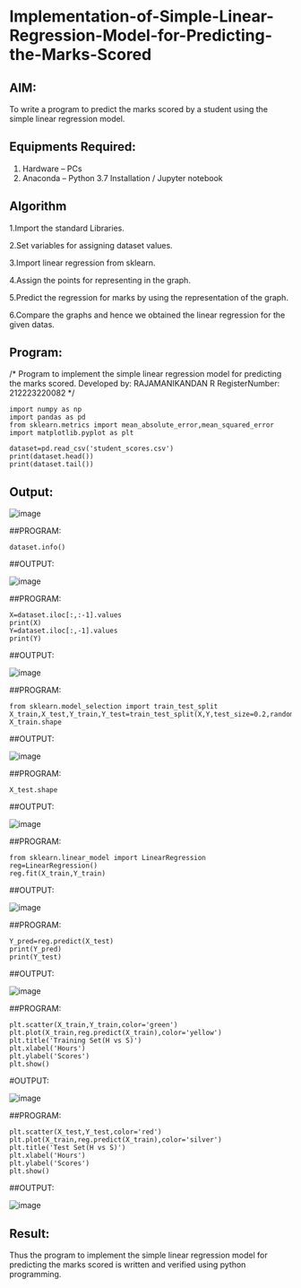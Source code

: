 # Implementation-of-Simple-Linear-Regression-Model-for-Predicting-the-Marks-Scored

## AIM:
To write a program to predict the marks scored by a student using the simple linear regression model.

## Equipments Required:
1. Hardware – PCs
2. Anaconda – Python 3.7 Installation / Jupyter notebook

## Algorithm
1.Import the standard Libraries.

2.Set variables for assigning dataset values.

3.Import linear regression from sklearn.

4.Assign the points for representing in the graph.

5.Predict the regression for marks by using the representation of the graph.

6.Compare the graphs and hence we obtained the linear regression for the given datas.

## Program:
/*
Program to implement the simple linear regression model for predicting the marks scored.
Developed by: RAJAMANIKANDAN R 
RegisterNumber: 212223220082
*/
```
import numpy as np
import pandas as pd
from sklearn.metrics import mean_absolute_error,mean_squared_error
import matplotlib.pyplot as plt

dataset=pd.read_csv('student_scores.csv')
print(dataset.head())
print(dataset.tail())
```
## Output:
![image](https://github.com/user-attachments/assets/3052d07d-089c-4b1e-b3af-669a9932cd6f)

##PROGRAM:
```
dataset.info()
```
##OUTPUT:

![image](https://github.com/user-attachments/assets/5cfef523-6623-4c66-beb2-435a052632ce)

##PROGRAM:
```
X=dataset.iloc[:,:-1].values
print(X)
Y=dataset.iloc[:,-1].values
print(Y)
```
##OUTPUT:

![image](https://github.com/user-attachments/assets/dad7c703-4ebe-43b0-991a-8f7f00f3814b)

##PROGRAM:
```
from sklearn.model_selection import train_test_split
X_train,X_test,Y_train,Y_test=train_test_split(X,Y,test_size=0.2,random_state=0)
X_train.shape
```
##OUTPUT:

![image](https://github.com/user-attachments/assets/9b397afc-487d-451d-b296-46f68508f573)

##PROGRAM:
```
X_test.shape
```
##OUTPUT:

![image](https://github.com/user-attachments/assets/283a191f-1009-4c81-8377-d7b82819eead)

##PROGRAM:
```
from sklearn.linear_model import LinearRegression
reg=LinearRegression()
reg.fit(X_train,Y_train)
```
##OUTPUT:

![image](https://github.com/user-attachments/assets/da49a5ab-38f0-40c8-9b6f-f51fd5f5273d)

##PROGRAM:
```
Y_pred=reg.predict(X_test)
print(Y_pred)
print(Y_test)
```

##OUTPUT:

![image](https://github.com/user-attachments/assets/40c8de35-2b3a-455e-83e7-e2cb0fe38b77)

##PROGRAM:
```
plt.scatter(X_train,Y_train,color='green')
plt.plot(X_train,reg.predict(X_train),color='yellow')
plt.title('Training Set(H vs S)')
plt.xlabel('Hours')
plt.ylabel('Scores')
plt.show()
```

#OUTPUT:

![image](https://github.com/user-attachments/assets/967bc443-d7f5-4e5f-aab7-2e9778f15005)

##PROGRAM:
```
plt.scatter(X_test,Y_test,color='red')
plt.plot(X_train,reg.predict(X_train),color='silver')
plt.title('Test Set(H vs S)')
plt.xlabel('Hours')
plt.ylabel('Scores')
plt.show()
```

##OUTPUT:

![image](https://github.com/user-attachments/assets/846fc938-7b12-44cd-93b4-d9648375465f)


## Result:
Thus the program to implement the simple linear regression model for predicting the marks scored is written and verified using python programming.
